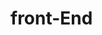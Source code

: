 # front-End
<!-- Creacion de la parte del front-end del portFolio. Trabajo realizado en el curso de Argentina Programa. -->

